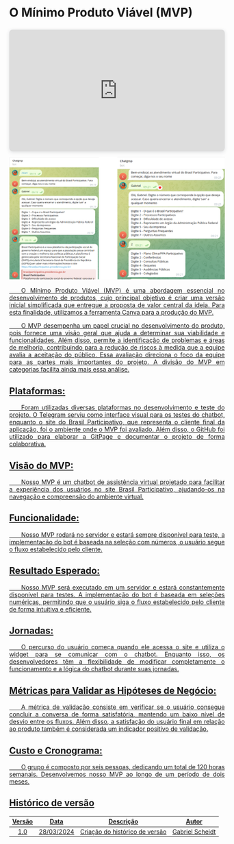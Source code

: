 
# **O Mínimo Produto Viável (MVP)**

<div style="position: relative; width: 100%; height: 0; padding-top: 56.2500%;
 padding-bottom: 0; box-shadow: 0 2px 8px 0 rgba(63,69,81,0.16); margin-top: 1.6em; margin-bottom: 0.9em; overflow: hidden;
 border-radius: 8px; will-change: transform;">
  <iframe loading="lazy" style="position: absolute; width: 100%; height: 100%; top: 0; left: 0; border: none; padding: 0;margin: 0;"
    src="https:&#x2F;&#x2F;www.canva.com&#x2F;design&#x2F;DAGAnxvHcDQ&#x2F;ZFAAw5f8VzC-Fr0NOYknHA&#x2F;view?embed" allowfullscreen="allowfullscreen" allow="fullscreen">
  </iframe>
</div>
<a href="https:&#x2F;&#x2F;www.canva.com&#x2F;design&#x2F;DAGAnxvHcDQ&#x2F;ZFAAw5f8VzC-Fr0NOYknHA&#x2F;view?utm_content=DAGAnxvHcDQ&amp;utm_campaign=designshare&amp;utm_medium=embeds&amp;utm_source=link" target="_blank" rel="noopener">

<p align="center">
  <img src="./images/Teste_chatbot.png" style="max-width: 100%;" />
</p>

<p align="justify">&emsp;&emsp;O Mínimo Produto Viável (MVP) é uma abordagem essencial no desenvolvimento de produtos, cujo principal objetivo é criar uma versão inicial simplificada que entregue a proposta de valor central da ideia. Para esta finalidade, utilizamos a ferramenta Canva para a produção do MVP.</p>

<p align="justify">&emsp;&emsp;O MVP desempenha um papel crucial no desenvolvimento do produto, pois fornece uma visão geral que ajuda a determinar sua viabilidade e funcionalidades. Além disso, permite a identificação de problemas e áreas de melhoria, contribuindo para a redução de riscos à medida que a equipe avalia a aceitação do público. Essa avaliação direciona o foco da equipe para as partes mais importantes do projeto. A divisão do MVP em categorias facilita ainda mais essa análise.</p>

## **Plataformas:**

<p align="justify">&emsp;&emsp;Foram utilizadas diversas plataformas no desenvolvimento e teste do projeto. O Telegram serviu como interface visual para os testes do chatbot, enquanto o site do Brasil Participativo, que representa o cliente final da aplicação, foi o ambiente onde o MVP foi avaliado. Além disso, o GitHub foi utilizado para elaborar a GitPage e documentar o projeto de forma colaborativa.</p>

## **Visão do MVP:**

<p align="justify">&emsp;&emsp;Nosso MVP é um chatbot de assistência virtual projetado para facilitar a experiência dos usuários no site Brasil Participativo, ajudando-os na navegação e compreensão do ambiente virtual.</p>

## **Funcionalidade:**

<p align="justify">&emsp;&emsp;Nosso MVP rodará no servidor e estará sempre disponivel para teste, a implementação do bot é baseada na seleção com números, o usuário segue o fluxo estabelecido pelo cliente.</p>

## **Resultado Esperado:**

<p align="justify">&emsp;&emsp;Nosso MVP será executado em um servidor e estará constantemente disponível para testes. A implementação do bot é baseada em seleções numéricas, permitindo que o usuário siga o fluxo estabelecido pelo cliente de forma intuitiva e eficiente.</p>

## **Jornadas:**

<p align="justify">&emsp;&emsp;O percurso do usuário começa quando ele acessa o site e utiliza o widget para se comunicar com o chatbot. Enquanto isso, os desenvolvedores têm a flexibilidade de modificar completamente o funcionamento e a lógica do chatbot durante suas jornadas.</p>

## **Métricas para Validar as Hipóteses de Negócio:**

<p align="justify">&emsp;&emsp;A métrica de validação consiste em verificar se o usuário consegue concluir a conversa de forma satisfatória, mantendo um baixo nível de desvio entre os fluxos. Além disso, a satisfação do usuário final em relação ao produto também é considerada um indicador positivo de validação.</p>

## **Custo e Cronograma:**

<p align="justify">&emsp;&emsp;O grupo é composto por seis pessoas, dedicando um total de 120 horas semanais. Desenvolvemos nosso MVP ao longo de um período de dois meses.</p>



## Histórico de versão

| Versão |    Data    |                       Descrição                       |      Autor       |
| :----: | :--------: | :---------------------------------------------------: | :--------------: |
|  1.0   | 28/03/2024 |           Criação do histórico de versão              |  Gabriel Scheidt |